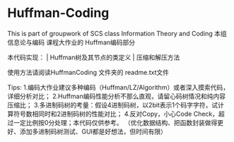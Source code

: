 # Huffman-Coding
This is part of groupwork of SCS class  Information Theory and Coding
本组 信息论与编码 课程大作业的 Huffman编码部分

本代码实现：
	| Huffman树及其节点的类定义
	| 压缩和解压方法
	
使用方法请阅读HuffmanCoding 文件夹的 readme.txt文件

Tips:
	1.编码大作业建议多种编码（Huffman/LZ/Algorithm）或者深入摸索代码，详细分析对比；
	2.Huffman编码性能分析不那么直观，请留心码树情况和纯内容压缩比；
	3.多进制码树的考量：假设4进制码树，以2bit表示1个码字字符，试计算符号数相同时和2进制码树的性能对比；
	4.反对Copy，小心Code Check，超过一定比例按0分处理；本代码仅供参考。
	（优化数据结构、把函数封装做得更好、添加多进制码树测试、GUI都是好想法，但时间有限）


